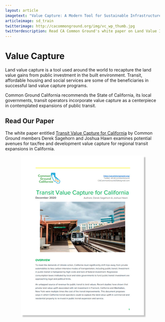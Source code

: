 ```yaml
---
layout: article
imagetext: "Value Capture: A Modern Tool for Sustainable Infrastructure"
articleimage: sd_train
twitterimage: http://cacommonground.org/img/vc_wp_thumb.jpg
twitterdescription: Read CA Common Ground's white paper on Land Value Increment Tax
---
```


# Value Capture

Land value capture is a tool used around the world to recapture the land value
gains from public investment in the built environment. Transit, affordable
housing and social services are some of the beneficiaries in successful land
value capture programs.

Common Ground California recommends the State of California, its local
governments, transit operators incorporate value capture as a centerpiece in
contemplated expansions of public transit.

## Read Our Paper

The white paper entitled [Transit Value Capture for
California](/pdf/2020-12_Transit_Value_Capture.pdf) by Common Ground members
Derek Sagehorn and Joshua Hawn examines potential avenues for tax/fee and
development value capture for regional transit expansions in California.

<a href="/pdf/2020-12_Transit_Value_Capture.pdf">
<img src="/img/vc_wp_thumb.jpg" alt="cover of Value Capture white paper" style="display:block;margin:auto;box-shadow: 5px 5px 3px #5555;max-width:400px"/>
</a>
